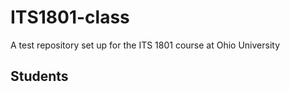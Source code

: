 # ITS1801-class
A test repository set up for the ITS 1801 course at Ohio University

Students  
-------------------------  
